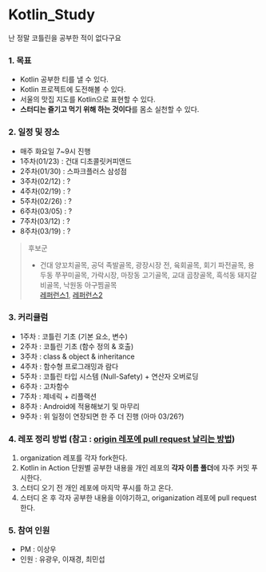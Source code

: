 # Kotlin_Study
난 정말 코틀린을 공부한 적이 없다구요

### 1. 목표  
- Kotlin 공부한 티를 낼 수 있다.  
- Kotlin 프로젝트에 도전해볼 수 있다.  
- 서울의 맛집 지도를 Kotlin으로 표현할 수 있다.  
- **스터디는 즐기고 먹기 위해 하는 것이다**를 몸소 실천할 수 있다.  

### 2. 일정 및 장소  
- 매주 화요일 7~9시 진행
- 1주차(01/23) : 건대 디초콜릿커피앤드  
- 2주차(01/30) : 스파크플러스 삼성점
- 3주차(02/12) : ?
- 4주차(02/19) : ?
- 5주차(02/26) : ?
- 6주차(03/05) : ?
- 7주차(03/12) : ?
- 8주차(03/19) : ?

> 후보군 
> - 건대 양꼬치골목, 공덕 족발골목, 광장시장 전, 육회골목, 회기 파전골목, 용두동 쭈꾸미골목, 가락시장, 마장동 고기골목, 교대 곱창골목, 흑석동 돼지갈비골목, 낙원동 아구찜골목  
> [레퍼런스1](https://withvolo.com/trip/2l5dnar4?lang=ko), [레퍼런스2](https://withvolo.com/trip/2l5dnar4?lang=ko)

### 3. 커리큘럼  
- 1주차 : 코틀린 기초 (기본 요소, 변수)  
- 2주차 : 코틀린 기초 (함수 정의 & 호출)
- 3주차 : class & object & inheritance
- 4주차 : 함수형 프로그래밍과 람다  
- 5주차 : 코틀린 타입 시스템 (Null-Safety) + 연산자 오버로딩
- 6주차 : 고차함수
- 7주차 : 제네릭 + 리플랙션
- 8주차 : Android에 적용해보기 및 마무리
- 9주차 : 위 일정이 연장되면 한 주 더 진행 (아마 03/26?)

### 4. 레포 정리 방법 (참고 : [origin 레포에 pull request 날리는 방법](https://medium.com/axisj/github-fork-%EC%97%90%EC%84%9C-pull-request-%EA%B9%8C%EC%A7%80-%EA%B7%B8%EB%A6%AC%EA%B3%A0-merge-a22bdd097283))
1. organization 레포를 각자 fork한다.
2. Kotlin in Action 단원별 공부한 내용을 개인 레포의 **각자 이름 폴더**에 자주 커밋 푸시한다.  
3. 스터디 오기 전 개인 레포에 마지막 푸시를 하고 온다.  
4. 스터디 온 후 각자 공부한 내용을 이야기하고, origanization 레포에 pull request 한다.  

### 5. 참여 인원  
- PM : 이상우  
- 인원 : 유광우, 이재경, 최민섭  

